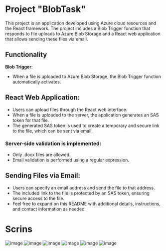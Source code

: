 # Project "BlobTask"
This project is an application developed using Azure cloud resources and the React framework. The project includes a Blob Trigger function that responds to file uploads to Azure Blob Storage and a React web application that allows sending these files via email.

## Functionality
**Blob Trigger**:

- When a file is uploaded to Azure Blob Storage, the Blob Trigger function automatically activates.

## React Web Application:

- Users can upload files through the React web interface.
- When a file is uploaded to the server, the application generates an SAS token for that file.
- The generated SAS token is used to create a temporary and secure link to the file, which can be sent via email.
  
### Server-side validation is implemented:
- Only .docx files are allowed.
- Email validation is performed using a regular expression.
  
## Sending Files via Email:
- Users can specify an email address and send the file to that address.
- The included link to the file is protected by an SAS token, ensuring secure access to the file.
- Feel free to expand on this README with additional details, instructions, and contact information as needed.

# Scrins

![image](https://github.com/pavelvichev/ReenbitTechTask/assets/71034124/dc35253f-d243-4608-805c-5476d3c43b25)
![image](https://github.com/pavelvichev/ReenbitTechTask/assets/71034124/20a05da4-c168-455d-8f98-16e50bf1569c)
![image](https://github.com/pavelvichev/ReenbitTechTask/assets/71034124/7bff3825-e3cb-4c35-b946-887ea4c026b5)
![image](https://github.com/pavelvichev/ReenbitTechTask/assets/71034124/ebf066a6-4d55-48ae-881b-c62ee8f809c0)
![image](https://github.com/pavelvichev/ReenbitTechTask/assets/71034124/fb227852-7a63-4ec7-bf72-4d20f503ffb2)
![image](https://github.com/pavelvichev/ReenbitTechTask/assets/71034124/99f4b53a-49a4-4e62-ac89-a2c009d3a64d)






